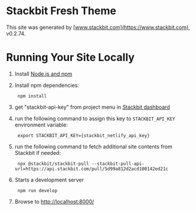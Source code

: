 # Stackbit Fresh Theme

This site was generated by [www.stackbit.com](https://www.stackbit.com), v0.2.74.

# Running Your Site Locally

1. Install [Node.js and npm](https://nodejs.org/en/)

1. Install npm dependencies:

        npm install

1. get "stackbit-api-key" from project menu in [Stackbit dashboard](https://app.stackbit.com/dashboard)

1. run the following command to assign this key to `STACKBIT_API_KEY` environment variable:

        export STACKBIT_API_KEY={stackbit_netlify_api_key}

1. run the following command to fetch additional site contents from Stackbit if needed:

        npx @stackbit/stackbit-pull --stackbit-pull-api-url=https://api.stackbit.com/pull/5d99a812d2acd100142ed21c

1. Starts a development server

        npm run develop

1. Browse to [http://localhost:8000/](http://localhost:8000/)
